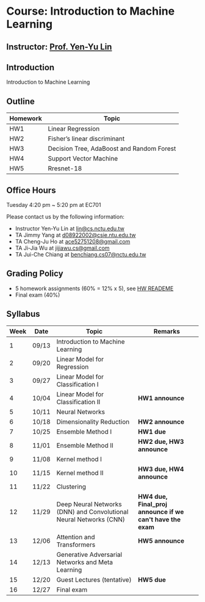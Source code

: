 # Course: Introduction to Machine Learning
## Instructor: [Prof. Yen-Yu Lin](https://www.cs.nctu.edu.tw/members/detail/lin)
## Introduction
Introduction to Machine Learning

## Outline
|Homework   |Topic                                      |
|-----------|-------------------------------------------|
|HW1        |Linear Regression                          |
|HW2        |Fisher’s linear discriminant               |
|HW3        |Decision Tree, AdaBoost and Random Forest  |
|HW4        |Support Vector Machine                     |
|HW5        |Rresnet-18                                 |
 
## Office Hours
Tuesday 4:20 pm ~ 5:20 pm at EC701

Please contact us by the following information:
- Instructor Yen-Yu Lin at lin@cs.nctu.edu.tw
- TA Jimmy Yang at d08922002@csie.ntu.edu.tw
- TA Cheng-Ju Ho at ace52751208@gmail.com
- TA Ji-Jia Wu at jijiawu.cs@gmail.com
- TA Jui-Che Chiang at benchiang.cs07@nctu.edu.tw

## Grading Policy
- 5 homework assignments (60% = 12% x 5), see [HW READEME](https://github.com/NCTU-VRDL/CS_CS20024/blob/main/HW_README.md)
- Final exam (40%)

## Syllabus
| Week |  Date   | Topic                                                                | Remarks                                                    |
| ---- | ------- | ---------------------------------------------------------------------| -----------------------------------------------------------|    
|   1  |  09/13  | Introduction to Machine Learning                                     |                                                            |
|   2  |  09/20  | Linear Model for Regression                                          |                                                            |
|   3  |  09/27  | Linear Model for Classification I                                    |                                                            |
|   4  |  10/04  | Linear Model for Classification II                                   | **HW1 announce**                                           |                
|   5  |  10/11  | Neural Networks                                                      |                                                            |
|   6  |  10/18  | Dimensionality Reduction                                             | **HW2 announce**                                           |
|   7  |  10/25  | Ensemble Method I                                                    | **HW1 due**                                                |
|   8  |  11/01  | Ensemble Method II                                                   | **HW2 due, HW3 announce**                                  |
|   9  |  11/08  | Kernel method I                                                      |                                                            |    
|   10 |  11/15  | Kernel method II                                                     | **HW3 due, HW4 announce**                                  |                  
|   11 |  11/22  | Clustering                                                           |                                                            |
|   12 |  11/29  | Deep Neural Networks (DNN) and Convolutional Neural Networks (CNN)   | **HW4 due, Final_proj announce if we can't have the exam** |                          
|   13 |  12/06  | Attention and Transformers                                           | **HW5 announce**                                           |   
|   14 |  12/13  | Generative Adversarial Networks and Meta Learning                    |                                                            | 
|   15 |  12/20  | Guest Lectures (tentative)                                           | **HW5 due**                                                |                                     
|   16 |  12/27  | Final exam                                                           |                                                            |   
